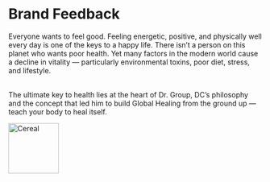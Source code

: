 # Brand Feedback
<head>
<script>
  window.CROWDSMART_TOKEN_USER = {
    token: 'new_testing7'
  },
  window.CROWDSMART_EMBED_CONFIG = {
    crowdSmartConfig: {
      cta: {
  completed: 'Revisit',
  continue: 'Continue',
  loggedOut: 'Loading',
  start: 'Start',
},
      evaluation: {
        showSuccess:false
      },
    }
  }

</script>
<script>
(() => {
  window.addEventListener('message', event => {
    if (event.data === 'EVAL_SUCCESS') {
window.alert("done!");
    }
  })
})();
</script>
</head>
<html>
<body>
<p></p>


<p>Everyone wants to feel good. Feeling energetic, positive, and physically well every day is one of the keys to a happy life. There isn’t a person on this planet who wants poor health. Yet many factors in the modern world cause a decline in vitality — particularly environmental toxins, poor diet, stress, and lifestyle.<br><br>

The ultimate key to health lies at the heart of Dr. Group, DC’s philosophy and the concept that led him to build Global Healing from the ground up — teach your body to heal itself.</p>

<img src="https://cdn.shopify.com/s/files/1/0539/5621/4984/files/seal-268_80x.png?v=1617207752" alt="Cereal" width="100" height="100">





  <link href="https://stage-app.crowdsmart.ai/css/embedStyle.css" rel="stylesheet" type="text/css">
  <script
      src="https://stage-app.crowdsmart.ai/js/embedScript.js"
      id="crowdsmart-embed-script"
      data-embed-url="https://stage-app.crowdsmart.ai/embed/evaluation/agilecity/f0c5fece-94fd-11ec-90b3-0669f33159a9/9d330aaa-45ff-11ed-89ef-06b90baf9d9f">
  </script>
